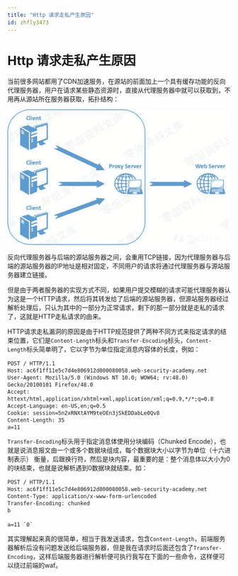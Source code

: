 ```yaml
---
title: "Http 请求走私产生原因"
id: zhfly3473
---
```


# Http 请求走私产生原因

当前很多网站都用了CDN加速服务，在源站的前面加上一个具有缓存功能的反向代理服务器，用户在请求某些静态资源时，直接从代理服务器中就可以获取到，不用再从源站所在服务器获取，拓扑结构：

![image](../img/bbf6ceabacee17b8a4fd90e7af62e463.png)

反向代理服务器与后端的源站服务器之间，会重用TCP链接，因为代理服务器与后端的源站服务器的IP地址是相对固定，不同用户的请求将通过代理服务器与源站服务器建立链接。

但是由于两者服务器的实现方式不同，如果用户提交模糊的请求可能代理服务器认为这是一个HTTP请求，然后将其转发给了后端的源站服务器，但源站服务器经过解析处理后，只认为其中的一部分为正常请求，剩下的那一部分就是走私的请求了，这就是HTTP走私请求的由来。

HTTP请求走私漏洞的原因是由于HTTP规范提供了两种不同方式来指定请求的结束位置，它们是`Content-Length`标头和`Transfer-Encoding`标头，`Content-Length`标头简单明了，它以字节为单位指定消息内容体的长度，例如：

```
POST / HTTP/1.1
Host: ac6f1ff11e5c7d4e806912d000080058.web-security-academy.net
User-Agent: Mozilla/5.0 (Windows NT 10.0; WOW64; rv:48.0) Gecko/20100101 Firefox/48.0
Accept: httext/html,application/xhtml+xml,application/xml;q=0.9,*/*;q=0.8
Accept-Language: en-US,en;q=0.5
Cookie: session=5n2xRNXtAYM9teOEn3jSkEDDabLe0Qv8
Content-Length: 35
a=11 
```

`Transfer-Encoding`标头用于指定消息体使用分块编码（Chunked Encode），也就是说消息报文由一个或多个数据块组成，每个数据块大小以字节为单位（十六进制表示） 衡量，后跟换行符，然后是块内容，最重要的是：整个消息体以大小为0的块结束，也就是说解析遇到0数据块就结束。如：

```
POST / HTTP/1.1
Host: ac6f1ff11e5c7d4e806912d000080058.web-security-academy.net
Content-Type: application/x-www-form-urlencoded
Transfer-Encoding: chunked
b

a=11 `0` 
```

其实理解起来真的很简单，相当于我发送请求，包含`Content-Length`，前端服务器解析后没有问题发送给后端服务器，但是我在请求时后面还包含了`Transfer-Encoding`，这样后端服务器进行解析便可执行我写在下面的一些命令，这样便可以绕过前端的waf。